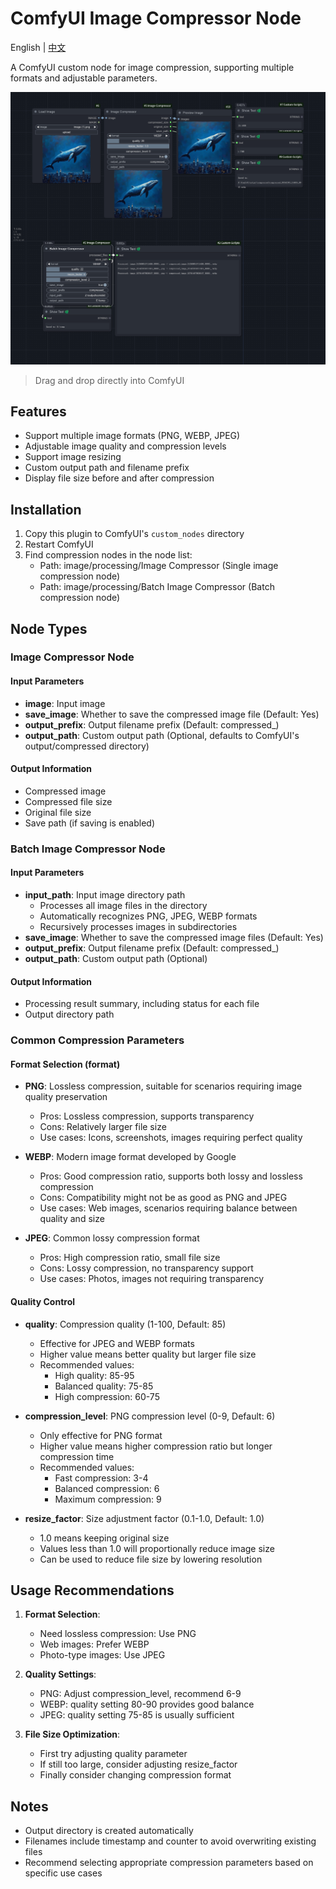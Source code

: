 # ComfyUI Image Compressor Node

English | [中文](README.md)

A ComfyUI custom node for image compression, supporting multiple formats and adjustable parameters.

![image](workflow/screenshot.png)

> Drag and drop directly into ComfyUI

## Features

- Support multiple image formats (PNG, WEBP, JPEG)
- Adjustable image quality and compression levels
- Support image resizing
- Custom output path and filename prefix
- Display file size before and after compression

## Installation

1. Copy this plugin to ComfyUI's `custom_nodes` directory
2. Restart ComfyUI
3. Find compression nodes in the node list:
   - Path: image/processing/Image Compressor (Single image compression node)
   - Path: image/processing/Batch Image Compressor (Batch compression node)

## Node Types

### Image Compressor Node

#### Input Parameters
- **image**: Input image
- **save_image**: Whether to save the compressed image file (Default: Yes)
- **output_prefix**: Output filename prefix (Default: compressed_)
- **output_path**: Custom output path (Optional, defaults to ComfyUI's output/compressed directory)

#### Output Information
- Compressed image
- Compressed file size
- Original file size
- Save path (if saving is enabled)

### Batch Image Compressor Node

#### Input Parameters
- **input_path**: Input image directory path
  - Processes all image files in the directory
  - Automatically recognizes PNG, JPEG, WEBP formats
  - Recursively processes images in subdirectories
- **save_image**: Whether to save the compressed image files (Default: Yes)
- **output_prefix**: Output filename prefix (Default: compressed_)
- **output_path**: Custom output path (Optional)

#### Output Information
- Processing result summary, including status for each file
- Output directory path

### Common Compression Parameters

#### Format Selection (format)
- **PNG**: Lossless compression, suitable for scenarios requiring image quality preservation
  - Pros: Lossless compression, supports transparency
  - Cons: Relatively larger file size
  - Use cases: Icons, screenshots, images requiring perfect quality

- **WEBP**: Modern image format developed by Google
  - Pros: Good compression ratio, supports both lossy and lossless compression
  - Cons: Compatibility might not be as good as PNG and JPEG
  - Use cases: Web images, scenarios requiring balance between quality and size

- **JPEG**: Common lossy compression format
  - Pros: High compression ratio, small file size
  - Cons: Lossy compression, no transparency support
  - Use cases: Photos, images not requiring transparency

#### Quality Control
- **quality**: Compression quality (1-100, Default: 85)
  - Effective for JPEG and WEBP formats
  - Higher value means better quality but larger file size
  - Recommended values:
    - High quality: 85-95
    - Balanced quality: 75-85
    - High compression: 60-75

- **compression_level**: PNG compression level (0-9, Default: 6)
  - Only effective for PNG format
  - Higher value means higher compression ratio but longer compression time
  - Recommended values:
    - Fast compression: 3-4
    - Balanced compression: 6
    - Maximum compression: 9

- **resize_factor**: Size adjustment factor (0.1-1.0, Default: 1.0)
  - 1.0 means keeping original size
  - Values less than 1.0 will proportionally reduce image size
  - Can be used to reduce file size by lowering resolution

## Usage Recommendations

1. **Format Selection**:
   - Need lossless compression: Use PNG
   - Web images: Prefer WEBP
   - Photo-type images: Use JPEG

2. **Quality Settings**:
   - PNG: Adjust compression_level, recommend 6-9
   - WEBP: quality setting 80-90 provides good balance
   - JPEG: quality setting 75-85 is usually sufficient

3. **File Size Optimization**:
   - First try adjusting quality parameter
   - If still too large, consider adjusting resize_factor
   - Finally consider changing compression format

## Notes

- Output directory is created automatically
- Filenames include timestamp and counter to avoid overwriting existing files
- Recommend selecting appropriate compression parameters based on specific use cases
